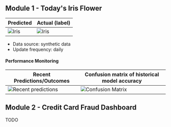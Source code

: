 
## Module 1 - Today's Iris Flower 

| Predicted | Actual (label)
|--------|------- 
| ![Iris](https://raw.githubusercontent.com/sugiantolauw/serverless-ml-course/main/assets/latest_iris.png) | ![Iris](https://raw.githubusercontent.com/sugiantolauw/serverless-ml-course/main/assets/actual_iris.png) 

 * Data source: synthetic data
 * Update frequency: daily

#### Performance Monitoring 

| Recent Predictions/Outcomes | Confusion matrix of historical model accuracy 
|--------|------- 
| ![Recent predictions](https://raw.githubusercontent.com/sugiantolauw/serverless-ml-course/main/assets/df_recent.png) | ![Confusion Matrix](https://raw.githubusercontent.com/sugiantolauw/serverless-ml-course/main/assets/confusion_matrix.png)


## Module 2 - Credit Card Fraud Dashboard


TODO

